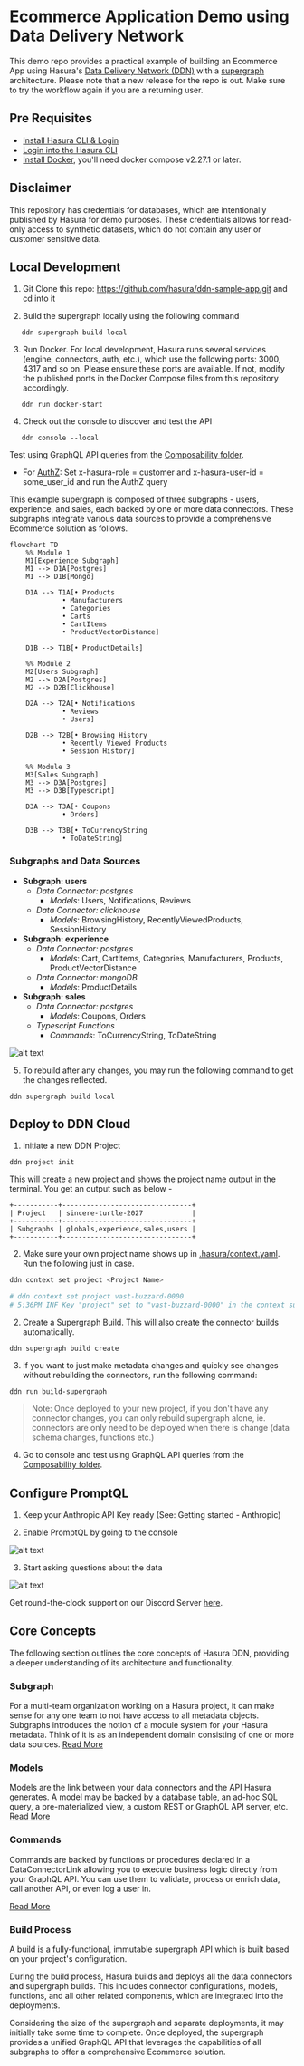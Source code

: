 # Ecommerce Application Demo using Data Delivery Network

This demo repo provides a practical example of building an Ecommerce App using Hasura's [Data Delivery Network (DDN)](https://hasura.io/docs/3.0/getting-started/overview) with a [supergraph](https://supergraph.io) architecture.
Please note that a new release for the repo is out. Make sure to try the workflow again if you are a returning user.

## Pre Requisites

- [Install Hasura CLI & Login](https://hasura.io/docs/3.0/cli/installation)
- [Login into the Hasura CLI](https://hasura.io/docs/3.0/cli/commands/ddn_auth_login/)
- [Install Docker](https://docs.docker.com/engine/install/), you'll need docker compose v2.27.1 or later.

<!-- You may also use a pre-packed [codespace](https://github.com/features/codespaces) that pre-installs all the above and clone this project by clicking on the following link.

[![Open in GitHub Codespaces](https://github.com/codespaces/badge.svg)](https://codespaces.new/hasura/ddn-sample-app) -->

## Disclaimer

This repository has credentials for databases, which are intentionally published by Hasura for demo purposes. These credentials allows for read-only access to synthetic datasets, which do not contain any user or customer sensitive data.

## Local Development

1. Git Clone this repo: https://github.com/hasura/ddn-sample-app.git and cd into it
   
2. Build the supergraph locally using the following command 
```shell 
   ddn supergraph build local 
```

3. Run Docker. For local development, Hasura runs several services (engine, connectors, auth, etc.), which use the following ports: 3000, 4317 and so on. Please ensure these ports are available. If not, modify the published ports in the Docker Compose files from this repository accordingly.
```shell 
   ddn run docker-start
```

4. Check out the console to discover and test the API 
```shell 
   ddn console --local
``` 
Test using GraphQL API queries from the [Composability folder](https://github.com/hasura/ddn_beta_ecommerce/tree/main/Composability).
  - For [AuthZ](https://github.com/hasura/ddn_beta_ecommerce/blob/main/Composability/authZ.graphQL): Set x-hasura-role = customer and x-hasura-user-id = some_user_id and run the AuthZ query

This example supergraph is composed of three subgraphs - users, experience, and sales, each backed by one or more data connectors. These subgraphs integrate various data sources to provide a comprehensive Ecommerce solution as follows.

```mermaid
flowchart TD
    %% Module 1
    M1[Experience Subgraph]
    M1 --> D1A[Postgres]
    M1 --> D1B[Mongo]
    
    D1A --> T1A[• Products
             • Manufacturers
             • Categories
             • Carts
             • CartItems
             • ProductVectorDistance]
             
    D1B --> T1B[• ProductDetails]
             
    %% Module 2
    M2[Users Subgraph]
    M2 --> D2A[Postgres]
    M2 --> D2B[Clickhouse]
    
    D2A --> T2A[• Notifications
             • Reviews 
             • Users]
             
    D2B --> T2B[• Browsing History
             • Recently Viewed Products
             • Session History]
             
    %% Module 3
    M3[Sales Subgraph]
    M3 --> D3A[Postgres]
    M3 --> D3B[Typescript]
    
    D3A --> T3A[• Coupons
             • Orders]
             
    D3B --> T3B[• ToCurrencyString
             • ToDateString]
```

### Subgraphs and Data Sources

- **Subgraph: users**
  - _Data Connector: postgres_
    - _Models_: Users, Notifications, Reviews
  - _Data Connector: clickhouse_
    - _Models_: BrowsingHistory, RecentlyViewedProducts, SessionHistory
- **Subgraph: experience**
  - _Data Connector: postgres_
    - _Models_: Cart, CartItems, Categories, Manufacturers, Products, ProductVectorDistance
  - _Data Connector: mongoDB_
    - _Models_: ProductDetails
- **Subgraph: sales**
  - _Data Connector: postgres_
    - _Models_: Coupons, Orders
  - _Typescript Functions_
    - _Commands_: ToCurrencyString, ToDateString

![alt text](supergraph.png)

5. To rebuild after any changes, you may run the following command to get the changes reflected.

  ```shell
  ddn supergraph build local
  ```

## Deploy to DDN Cloud

1. Initiate a new DDN Project

```shell
ddn project init
  ```

This will create a new project and shows the project name output in the terminal. You get an output such as below - 

```shell
+-----------+--------------------------------+
| Project   | sincere-turtle-2027            |
+-----------+--------------------------------+
| Subgraphs | globals,experience,sales,users |
+-----------+--------------------------------+
```

2. Make sure your own project name shows up in [.hasura/context.yaml](.hasura/context.yaml). Run the following just in case.

```sh
ddn context set project <Project Name>

# ddn context set project vast-buzzard-0000
# 5:36PM INF Key "project" set to "vast-buzzard-0000" in the context successfully
```

2. Create a Supergraph Build. This will also create the connector builds automatically.
   
```shell
ddn supergraph build create
```

3. If you want to just make metadata changes and quickly see changes without rebuilding the connectors, run the following command:

```shell
ddn run build-supergraph
```
> Note: Once deployed to your new project, if you don't have any connector changes, you can only rebuild supergraph alone, ie. connectors are only need to be deployed when there is change (data schema changes, functions etc.)


4. Go to console and test using GraphQL API queries from the [Composability folder](https://github.com/hasura/ddn_beta_ecommerce/tree/main/Composability).

## Configure PromptQL

1. Keep your Anthropic API Key ready (See: Getting started - Anthropic)

2. Enable PromptQL by going to the console

![alt text](Promptql1.png)

3. Start asking questions about the data

![alt text](promptql2.png)

Get round-the-clock support on our Discord Server [here](https://bit.ly/3YhGP8d).


## Core Concepts

The following section outlines the core concepts of Hasura DDN, providing a deeper understanding of its architecture and functionality.

### Subgraph

For a multi-team organization working on a Hasura project, it can make sense for any one team to not have access to all metadata objects. Subgraphs introduces the notion of a module system for your Hasura metadata. Think of it is as an independent domain consisting of one or more data sources.
[Read More](https://hasura.io/docs/3.0/project-configuration/subgraphs/)

### Models

Models are the link between your data connectors and the API Hasura generates. A model may be backed by a database table, an ad-hoc SQL query, a pre-materialized view, a custom REST or GraphQL API server, etc.
[Read More](https://hasura.io/docs/3.0/supergraph-modeling/models/)

### Commands

Commands are backed by functions or procedures declared in a DataConnectorLink allowing you to execute business logic directly from your GraphQL API. You can use them to validate, process or enrich data, call another API, or even log a user in.

[Read More](https://hasura.io/docs/3.0/supergraph-modeling/commands)

### Build Process

A build is a fully-functional, immutable supergraph API which is built based on your project's configuration.

During the build process, Hasura builds and deploys all the data connectors and supergraph builds. This includes connector configurations, models, functions, and all other related components, which are integrated into the deployments.

Considering the size of the supergraph and separate deployments, it may initially take some time to complete. Once deployed, the supergraph provides a unified GraphQL API that leverages the capabilities of all subgraphs to offer a comprehensive Ecommerce solution.